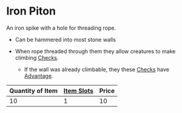 # Iron Piton

An iron spike with a hole for threading rope.
- Can be hammered into most stone walls

- When rope threaded through them they allow creatures to make climbing [Checks](../../../../../Game%20Procedures/Check.md).
	- If the wall was already climbable, they these [Checks](../../../../../Game%20Procedures/Check.md) have [Advantage](../../../../../Game%20Procedures/Dice%20Rolls/Advantage.md).

| Quantity of Item | [Item Slots](../../../../../Player%20Characters/Derived%20Statistics/Item%20Slots.md) | Price |
| ---------------- | ------------------------------------------------------------------------------------- | ----- |
| 10               | 1                                                                                     | 10    |
